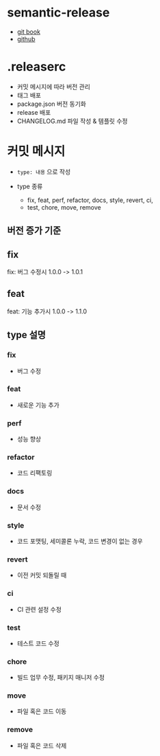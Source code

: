 # semantic-release
  - [git book](https://semantic-release.gitbook.io/semantic-release/usage/plugins)
  - [github](https://github.com/semantic-release/semantic-release)


# .releaserc
  - 커밋 메시지에 따라 버전 관리
  - 태그 배포
  - package.json 버전 동기화
  - release 배포
  - CHANGELOG.md 파일 작성 & 템플릿 수정

# 커밋 메시지
  - `type: 내용` 으로 작성
  - type 종류
      
    - fix, feat, perf, refactor, docs, style, revert, ci, 
    - test, chore, move, remove

## 버전 증가 기준
## fix
fix: 버그 수정시 1.0.0 -> 1.0.1

## feat
feat: 기능 추가시 1.0.0 -> 1.1.0


## type 설명
### fix
  - 버그 수정
### feat
  - 새로운 기능 추가
### perf
  - 성능 향상
### refactor
  - 코드 리팩토링
### docs
  - 문서 수정
### style
  - 코드 포맷팅, 세미콜론 누락, 코드 변경이 없는 경우
### revert 
  - 이전 커밋 되돌릴 때
### ci
  - CI 관련 설정 수정
### test
  - 테스트 코드 수정
### chore
  - 빌드 업무 수정, 패키지 매니저 수정
### move
  - 파일 혹은 코드 이동
### remove
  - 파일 혹은 코드 삭제